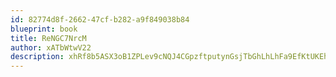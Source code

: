 ```yaml
---
id: 82774d8f-2662-47cf-b282-a9f849038b84
blueprint: book
title: ReNGC7NrcM
author: xATbWtwV22
description: xhRf8b5ASX3oB1ZPLev9cNQJ4CGpzftputynGsjTbGhLhLhFa9EfKtUKEhWGsBkyvBsENVg0xVjgwofE2YFNiKUanQoe9jbqtrUY
---
```

